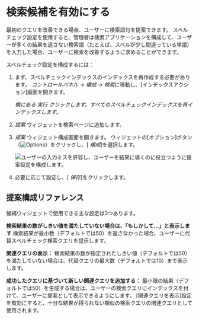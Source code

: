# 検索候補を有効にする

最初のクエリを改善できる場合、ユーザーに検索語句を提案できます。 スペルチェック設定を使用すると、管理者は検索アプリケーションを構成して、ユーザーが多くの結果を返さない検索語（たとえば、スペルが少し間違っている単語）を入力した場合、ユーザーに検索を改善するように求めることができます。

スペルチェック設定を構成するには：

1.  まず、スペルチェックインデックスのインデックスを再作成する必要があります。 *コントロールパネル* → *構成* → *検索*に移動し、[インデックスアクション]画面を開きます。

    *横にある *実行* クリックします。すべてのスペルチェックインデックスを再インデックスします*。

2.  *提案* ウィジェットを検索ページに追加します。

3.  *提案* ウィジェット構成画面を開きます。 ウィジェットの[オプション]ボタン（![Options](../../../images/icon-widget-options.png)）をクリックし、[ *構成*]を選択します。

    ![ユーザーの入力ミスを許容し、ユーザーを結果に導くのに役立つように提案設定を構成します。](./enabling-search-suggestions/images/01.png)

4.  必要に応じて設定し、[ *保存*]をクリックします。

## 提案構成リファレンス

候補ウィジェットで使用できる主な設定は3つあります。

**検索結果の数がしきい値を満たしていない場合は、「もしかして...」と表示します** 検索結果が最小数（デフォルトでは50）を返さなかった場合、ユーザーに代替スペルチェック検索クエリを提示します。

**関連クエリの表示：** 検索結果の数が指定されたしきい値（デフォルトでは50）を満たしていない場合は、代替クエリの最大数（デフォルトでは10）まで表示します。

**成功したクエリに基づいて新しい関連クエリを追加する：** 最小限の結果（デフォルトでは50）を生成する場合は、ユーザーの検索クエリにインデックスを付けて、ユーザーに提案として表示できるようにします。 [関連クエリを表示]設定を有効にすると、十分な結果が得られない類似の検索クエリの関連クエリとして使用されます。
